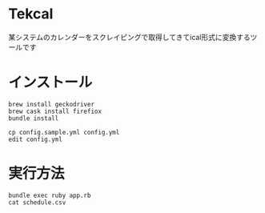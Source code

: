 # Tekcal
某システムのカレンダーをスクレイピングで取得してきてical形式に変換するツールです

# インストール
```
brew install geckodriver
brew cask install firefiox
bundle install
```
```
cp config.sample.yml config.yml
edit config.yml
```

# 実行方法
```
bundle exec ruby app.rb
cat schedule.csv
```
